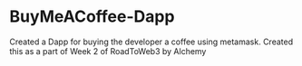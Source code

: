 # BuyMeACoffee-Dapp
Created a Dapp for buying the developer a coffee using metamask.
Created this as a part of Week 2 of RoadToWeb3 by Alchemy 
